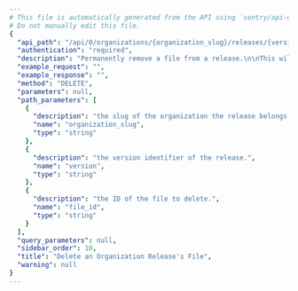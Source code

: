 ```yaml
---
# This file is automatically generated from the API using `sentry/api-docs/generator.py.`
# Do not manually edit this file.
{
  "api_path": "/api/0/organizations/{organization_slug}/releases/{version}/files/{file_id}/", 
  "authentication": "required", 
  "description": "Permanently remove a file from a release.\n\nThis will also remove the physical file from storage.", 
  "example_request": "", 
  "example_response": "", 
  "method": "DELETE", 
  "parameters": null, 
  "path_parameters": [
    {
      "description": "the slug of the organization the release belongs to.", 
      "name": "organization_slug", 
      "type": "string"
    }, 
    {
      "description": "the version identifier of the release.", 
      "name": "version", 
      "type": "string"
    }, 
    {
      "description": "the ID of the file to delete.", 
      "name": "file_id", 
      "type": "string"
    }
  ], 
  "query_parameters": null, 
  "sidebar_order": 10, 
  "title": "Delete an Organization Release's File", 
  "warning": null
}
---
```

